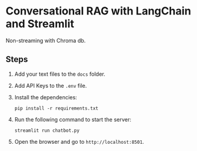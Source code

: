 # Conversational RAG with LangChain and Streamlit

Non-streaming with Chroma db.

## Steps

1. Add your text files to the `docs` folder.
2. Add API Keys to the `.env` file.
3. Install the dependencies:

   ```shell
   pip install -r requirements.txt
   ```

4. Run the following command to start the server:

   ```shell
   streamlit run chatbot.py
   ```

5. Open the browser and go to `http://localhost:8501`.
